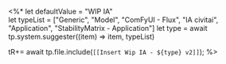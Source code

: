  <%*
let defaultValue = "WIP IA"  
let typeList = ["Generic", "Model", "ComFyUI - Flux", "IA civitai", "Application", "StabilityMatrix - Application"]
let type = await tp.system.suggester((item) => item, typeList)

tR+= await tp.file.include(`[[Insert Wip IA - ${type} v2]]`);
%>